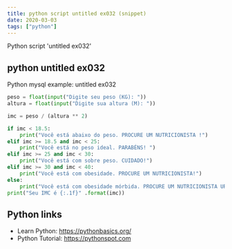 ```yaml
---
title: python script untitled ex032 (snippet)
date: 2020-03-03
tags: ["python"]
---
```

Python script 'untitled ex032'


## python untitled ex032

Python mysql example: untitled ex032

```python
peso = float(input("Digite seu peso (KG): "))
altura = float(input("Digite sua altura (M): "))

imc = peso / (altura ** 2)

if imc < 18.5:
    print("Você está abaixo do peso. PROCURE UM NUTRICIONISTA !")
elif imc >= 18.5 and imc < 25:
    print("Você está no peso ideal. PARABÉNS! ")
elif imc >= 25 and imc < 30:
    print("Você está com sobre peso. CUIDADO!")
elif imc >= 30 and imc < 40:
    print("Você está com obesidade. PROCURE UM NUTRICIONISTA!")
else:
    print("Você está com obesidade mórbida. PROCURE UM NUTRICIONISTA URGENTE!")
print("Seu IMC é {:.1f}" .format(imc))

```

## Python links

- Learn Python: https://pythonbasics.org/
- Python Tutorial: https://pythonspot.com
